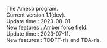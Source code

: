 The Amesp program.  
Current version 1.1(dev).  
Update time : 2023-08-01.  
New features : Amber force field.  
Update time : 2023-07-11.  
New features : TDDFT-ris and TDA-ris.  
